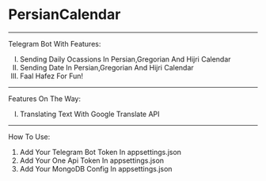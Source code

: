 # PersianCalendar
<hr/>
Telegram Bot With Features:<br>
<ol type="I">
  <li>Sending Daily Ocassions In Persian,Gregorian And Hijri Calendar</li>
  <li>Sending Date In Persian,Gregorian And Hijri Calendar</li>
  <li>Faal Hafez For Fun!</li>
</ol>
<hr/>
Features On The Way:
<ol type="I">
  <li>Translating Text With Google Translate API</li>
</ol>
<hr/>
How To Use:
<ol>
  <li>Add Your Telegram Bot Token In appsettings.json</li>
  <li>Add Your One Api Token In appsettings.json</li>
  <li>Add Your MongoDB Config In appsettings.json</li>
</ol>
